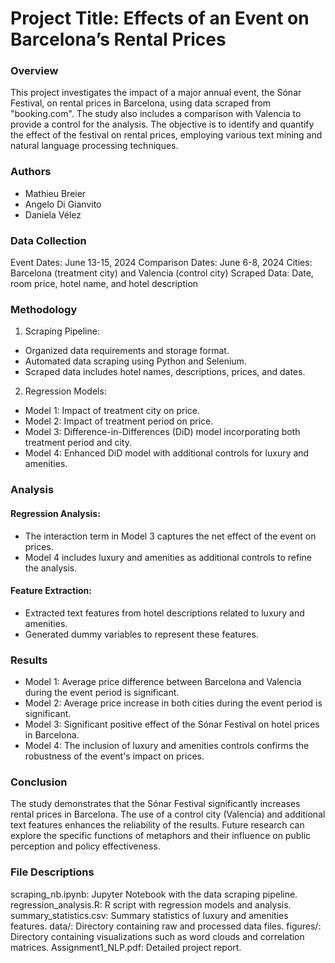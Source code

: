 # Project Title: Effects of an Event on Barcelona’s Rental Prices
### Overview
This project investigates the impact of a major annual event, the Sónar Festival, on rental prices in Barcelona, using data scraped from "booking.com". The study also includes a comparison with Valencia to provide a control for the analysis. The objective is to identify and quantify the effect of the festival on rental prices, employing various text mining and natural language processing techniques.

### Authors
+ Mathieu Breier
+ Angelo Di Gianvito
+ Daniela Vélez

### Data Collection
Event Dates: June 13-15, 2024
Comparison Dates: June 6-8, 2024
Cities: Barcelona (treatment city) and Valencia (control city)
Scraped Data: Date, room price, hotel name, and hotel description

### Methodology
1. Scraping Pipeline:

+ Organized data requirements and storage format.
+ Automated data scraping using Python and Selenium.
+ Scraped data includes hotel names, descriptions, prices, and dates.

2. Regression Models:

+ Model 1: Impact of treatment city on price.
+ Model 2: Impact of treatment period on price.
+ Model 3: Difference-in-Differences (DiD) model incorporating both treatment period and city.
+ Model 4: Enhanced DiD model with additional controls for luxury and amenities.

### Analysis
#### Regression Analysis:

+ The interaction term in Model 3 captures the net effect of the event on prices.
+ Model 4 includes luxury and amenities as additional controls to refine the analysis.

#### Feature Extraction:

+ Extracted text features from hotel descriptions related to luxury and amenities.
+ Generated dummy variables to represent these features.

### Results

+ Model 1: Average price difference between Barcelona and Valencia during the event period is significant.
+ Model 2: Average price increase in both cities during the event period is significant.
+ Model 3: Significant positive effect of the Sónar Festival on hotel prices in Barcelona.
+ Model 4: The inclusion of luxury and amenities controls confirms the robustness of the event's impact on prices.

### Conclusion
The study demonstrates that the Sónar Festival significantly increases rental prices in Barcelona. The use of a control city (Valencia) and additional text features enhances the reliability of the results. Future research can explore the specific functions of metaphors and their influence on public perception and policy effectiveness.

### File Descriptions
scraping_nb.ipynb: Jupyter Notebook with the data scraping pipeline.
regression_analysis.R: R script with regression models and analysis.
summary_statistics.csv: Summary statistics of luxury and amenities features.
data/: Directory containing raw and processed data files.
figures/: Directory containing visualizations such as word clouds and correlation matrices.
Assignment1_NLP.pdf: Detailed project report.
